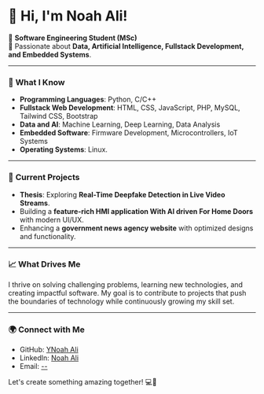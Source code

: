 # 👋 Hi, I'm Noah Ali!

🚀 **Software Engineering Student (MSc)**  
🎯 Passionate about **Data, Artificial Intelligence, Fullstack Development, and Embedded Systems**.  

---

### 🧠 **What I Know**  
- **Programming Languages**: Python, C/C++  
- **Fullstack Web Development**: HTML, CSS, JavaScript, PHP, MySQL, Tailwind CSS, Bootstrap  
- **Data and AI**: Machine Learning, Deep Learning, Data Analysis  
- **Embedded Software**: Firmware Development, Microcontrollers, IoT Systems  
- **Operating Systems**: Linux. 

---

### 🌟 **Current Projects**  
- **Thesis**: Exploring **Real-Time Deepfake Detection in Live Video Streams**.  
- Building a **feature-rich HMI application With AI driven For Home Doors** with modern UI/UX.  
- Enhancing a **government news agency website** with optimized designs and functionality.  

---

### 📈 **What Drives Me**  
I thrive on solving challenging problems, learning new technologies, and creating impactful software. My goal is to contribute to projects that push the boundaries of technology while continuously growing my skill set.

---

### 🌍 **Connect with Me**  
- GitHub: [YNoah Ali](https://github.com/noah4reals)  
- LinkedIn: [Noah Ali](https://www.linkedin.com/in/noah4reals/)  
- Email: [--](#)  

Let's create something amazing together! 💻🚀
